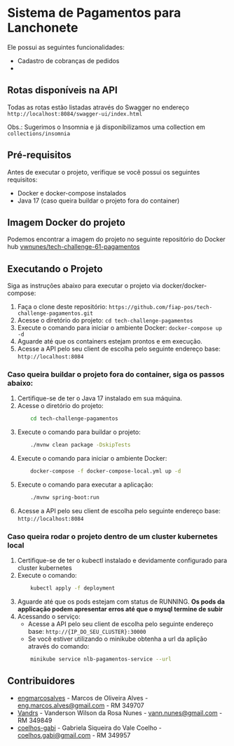 # Sistema de Pagamentos para Lanchonete

Ele possui as seguintes funcionalidades:

- Cadastro de cobranças de pedidos
-

## Rotas disponíveis na API

Todas as rotas estão listadas através do Swagger no endereço `http://localhost:8084/swagger-ui/index.html`

Obs.: Sugerimos o Insomnia e já disponibilizamos uma collection em `collections/insomnia`

## Pré-requisitos

Antes de executar o projeto, verifique se você possui os seguintes requisitos:

- Docker e docker-compose instalados
- Java 17 (caso queira buildar o projeto fora do container)

## Imagem Docker do projeto

Podemos encontrar a imagem do projeto no seguinte repositório do Docker hub [vwnunes/tech-challenge-61-pagamentos](https://hub.docker.com/repository/docker/vwnunes/tech-challenge-61-pagamentos/general)

## Executando o Projeto

Siga as instruções abaixo para executar o projeto via docker/docker-compose:

1. Faça o clone deste repositório: `https://github.com/fiap-pos/tech-challenge-pagamentos.git`
2. Acesse o diretório do projeto: `cd tech-challenge-pagamentos`
3. Execute o comando para iniciar o ambiente Docker: `docker-compose up -d`
4. Aguarde até que os containers estejam prontos e em execução.
5. Acesse a API pelo seu client de escolha pelo seguinte endereço base: `http://localhost:8084`

### Caso queira buildar o projeto fora do container, siga os passos abaixo:

1. Certifique-se de ter o Java 17 instalado em sua máquina.
2. Acesse o diretório do projeto:
   ```bash
       cd tech-challenge-pagamentos
   ```
3. Execute o comando para buildar o projeto:
   ```bash
       ./mvnw clean package -DskipTests
   ```
4. Execute o comando para iniciar o ambiente Docker:
   ```bash
       docker-compose -f docker-compose-local.yml up -d
   ```
5. Execute o comando para executar a aplicação:
   ```bash
       ./mvnw spring-boot:run
   ```
6. Acesse a API pelo seu client de escolha pelo seguinte endereço base: `http://localhost:8084`

### Caso queira rodar o projeto dentro de um cluster kubernetes local

1. Certifique-se de ter o kubectl instalado e devidamente configurado para cluster kubernetes
2. Execute o comando:
   ```bash
       kubectl apply -f deployment
   ```
3. Aguarde até que os pods estejam com status de RUNNING. **Os pods da applicação podem apresentar erros até que o mysql termine de subir**
4. Acessando o serviço:
   - Acesse a API pelo seu client de escolha pelo seguinte endereço base: `http://{IP_DO_SEU_CLUSTER}:30000`
   - Se você estiver utilizando o minikube obtenha a url da aplição através do comando:
   ```bash
       minikube service nlb-pagamentos-service --url
   ```

## Contribuidores

- [engmarcosalves](https://github.com/engmarcosalves) - Marcos de Oliveira Alves - eng.marcos.alves@gmail.com - RM 349707
- [Vandrs](https://github.com/Vandrs) - Vanderson Wilson da Rosa Nunes - vann.nunes@gmail.com - RM 349849
- [coelhos-gabi](https://github.com/coelhos-gabi) - Gabriela Siqueira do Vale Coelho - coelhos.gabi@gmail.com - RM 349957
